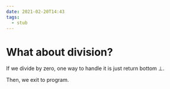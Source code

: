 ```yaml
---
date: 2021-02-20T14:43
tags: 
  - stub
---
```


# What about division?

If we divide by zero, one way to handle it is just return bottom ⊥.

Then, we exit to program.
